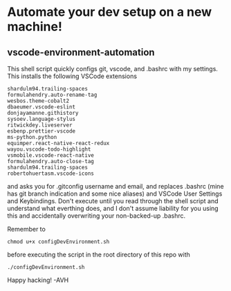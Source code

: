 # Automate your dev setup on a new machine!
## vscode-environment-automation

This shell script quickly configs git, vscode, and .bashrc with my settings. This installs the following VSCode extensions

```
shardulm94.trailing-spaces
formulahendry.auto-rename-tag
wesbos.theme-cobalt2
dbaeumer.vscode-eslint
donjayamanne.githistory
sysoev.language-stylus
ritwickdey.liveserver
esbenp.prettier-vscode
ms-python.python
equimper.react-native-react-redux
wayou.vscode-todo-highlight
vsmobile.vscode-react-native
formulahendry.auto-close-tag
shardulm94.trailing-spaces
robertohuertasm.vscode-icons
```

and asks you for .gitconfig username and email, and replaces .bashrc (mine has git branch indication and some nice aliases) and VSCode User Settings and Keybindings. Don't execute until you read through the shell script and understand what everthing does, and I don't assume liability for you using this and accidentally overwriting your non-backed-up .bashrc.

Remember to

`chmod u+x configDevEnvironment.sh`

before executing the script in the root directory of this repo with

`./configDevEnvironment.sh`

Happy hacking! -AVH
